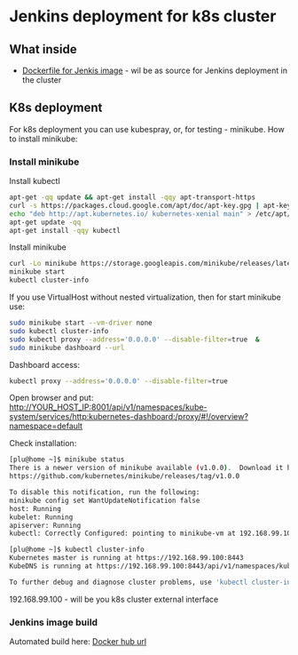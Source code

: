# Jenkins deployment for k8s cluster
## What inside
- [Dockerfile for Jenkis image](./Dockerfile) - wil be as source for Jenkins deployment in the cluster

## K8s deployment
For k8s deployment you can use kubespray, or, for testing - minikube.
How to install minikube:
### Install minikube

Install kubectl

```bash
apt-get -qq update && apt-get install -qqy apt-transport-https
curl -s https://packages.cloud.google.com/apt/doc/apt-key.gpg | apt-key add -
echo "deb http://apt.kubernetes.io/ kubernetes-xenial main" > /etc/apt/sources.list.d/kubectl.list
apt-get update -qq
apt-get install -qqy kubectl
```

Install minikube
```bash
curl -Lo minikube https://storage.googleapis.com/minikube/releases/latest/minikube-linux-amd64 && chmod +x minikube && sudo mv minikube /usr/local/bin
minikube start
kubectl cluster-info
```
If you use VirtualHost without nested virtualization, then for start minikube use:
```bash
sudo minikube start --vm-driver none
sudo kubectl cluster-info
sudo kubectl proxy --address='0.0.0.0' --disable-filter=true  &
sudo minikube dashboard --url 
```
Dashboard access:
```bash
kubectl proxy --address='0.0.0.0' --disable-filter=true
```
Open browser and put: [http://YOUR_HOST_IP:8001/api/v1/namespaces/kube-system/services/http:kubernetes-dashboard:/proxy/#!/overview?namespace=default](http://YOUR_HOST_IP:8001/api/v1/namespaces/kube-system/services/http:kubernetes-dashboard:/proxy/#!/overview?namespace=default)

Check installation:
```bash
[plu@home ~]$ minikube status
There is a newer version of minikube available (v1.0.0).  Download it here:
https://github.com/kubernetes/minikube/releases/tag/v1.0.0

To disable this notification, run the following:
minikube config set WantUpdateNotification false
host: Running
kubelet: Running
apiserver: Running
kubectl: Correctly Configured: pointing to minikube-vm at 192.168.99.100

[plu@home ~]$ kubectl cluster-info
Kubernetes master is running at https://192.168.99.100:8443
KubeDNS is running at https://192.168.99.100:8443/api/v1/namespaces/kube-system/services/kube-dns:dns/proxy

To further debug and diagnose cluster problems, use 'kubectl cluster-info dump'.

```

192.168.99.100 - will be you k8s cluster external interface

### Jenkins image build
Automated build here: 
[Docker hub url](https://cloud.docker.com/repository/docker/pluhin31/jenkins_ci/general)
